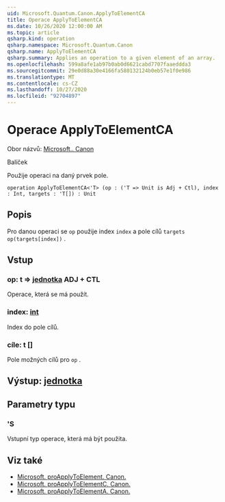 ```yaml
---
uid: Microsoft.Quantum.Canon.ApplyToElementCA
title: Operace ApplyToElementCA
ms.date: 10/26/2020 12:00:00 AM
ms.topic: article
qsharp.kind: operation
qsharp.namespace: Microsoft.Quantum.Canon
qsharp.name: ApplyToElementCA
qsharp.summary: Applies an operation to a given element of an array.
ms.openlocfilehash: 599a8afe1ab97b0ab0d6621cabd7707faaeddda3
ms.sourcegitcommit: 29e0d88a30e4166fa580132124b0eb57e1f0e986
ms.translationtype: MT
ms.contentlocale: cs-CZ
ms.lasthandoff: 10/27/2020
ms.locfileid: "92704897"
---
```

# <a name="applytoelementca-operation"></a>Operace ApplyToElementCA

Obor názvů: [Microsoft.. Canon](xref:Microsoft.Quantum.Canon)

Balíček [](https://nuget.org/packages/)


Použije operaci na daný prvek pole.

```qsharp
operation ApplyToElementCA<'T> (op : ('T => Unit is Adj + Ctl), index : Int, targets : 'T[]) : Unit
```


## <a name="description"></a>Popis

Pro danou operaci se `op` použije index `index` a pole cílů `targets` `op(targets[index])` .

## <a name="input"></a>Vstup

### <a name="op--t--unit-adj--ctl"></a>op: t => [jednotka](xref:microsoft.quantum.lang-ref.unit) ADJ + CTL

Operace, která se má použít.


### <a name="index--int"></a>index: [int](xref:microsoft.quantum.lang-ref.int)

Index do pole cílů.


### <a name="targets--t"></a>cíle: t []

Pole možných cílů pro `op` .



## <a name="output--unit"></a>Výstup: [jednotka](xref:microsoft.quantum.lang-ref.unit)



## <a name="type-parameters"></a>Parametry typu

### <a name="t"></a>'S

Vstupní typ operace, která má být použita.

## <a name="see-also"></a>Viz také

- [Microsoft. proApplyToElement. Canon.](xref:Microsoft.Quantum.Canon.ApplyToElement)
- [Microsoft. proApplyToElementC. Canon.](xref:Microsoft.Quantum.Canon.ApplyToElementC)
- [Microsoft. proApplyToElementA. Canon.](xref:Microsoft.Quantum.Canon.ApplyToElementA)